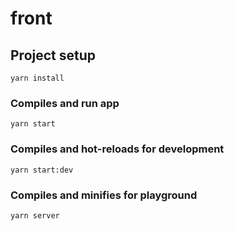 # front

## Project setup
```
yarn install

```
### Compiles and run app
```
yarn start

```
### Compiles and hot-reloads for development
```
yarn start:dev
```

### Compiles and minifies for playground
```
yarn server
```
